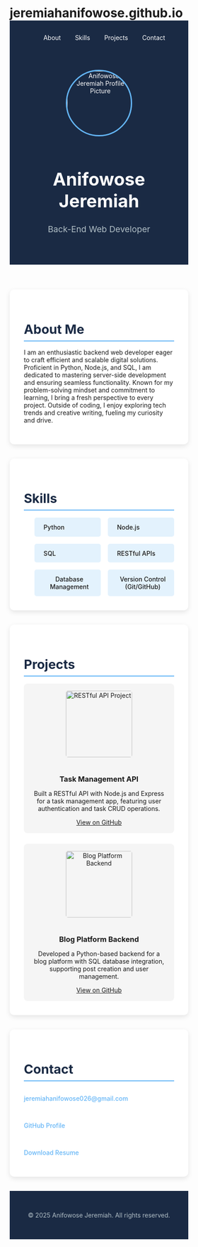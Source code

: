 # jeremiahanifowose.github.io
<!DOCTYPE html>
<html lang="en">
<head>
  <meta charset="UTF-8" />
  <meta name="viewport" content="width=device-width, initial-scale=1.0" />
  <title>Anifowose Jeremiah - Backend Developer</title>
  <!-- Google Fonts for a professional look -->
  <link href="https://fonts.googleapis.com/css2?family=Poppins:wght@300;400;600&display=swap" rel="stylesheet" />
  <!-- Font Awesome for icons -->
  <link rel="stylesheet" href="https://cdnjs.cloudflare.com/ajax/libs/font-awesome/6.4.0/css/all.min.css" />
  <style>
    * {
      margin: 0;
      padding: 0;
      box-sizing: border-box;
    }

    body {
      font-family: 'Poppins', sans-serif;
      background: linear-gradient(135deg, #e3f2fd, #bbdefb);
      color: #333;
      line-height: 1.6;
    }

    nav {
      background: #1a2a44;
      padding: 1rem;
      position: sticky;
      top: 0;
      z-index: 100;
    }

    nav ul {
      list-style: none;
      display: flex;
      justify-content: center;
      gap: 2rem;
    }

    nav a {
      color: white;
      text-decoration: none;
      font-weight: 400;
      transition: color 0.3s;
    }

    nav a:hover {
      color: #64b5f6;
    }

    header {
      background: #1a2a44;
      color: white;
      text-align: center;
      padding: 3rem 1rem;
      display: flex;
      flex-direction: column;
      align-items: center;
    }

    header img.profile-pic {
      width: 150px;
      height: 150px;
      border-radius: 50%;
      object-fit: cover;
      border: 3px solid #64b5f6;
      margin-bottom: 1rem;
    }

    header h1 {
      font-size: 2.5rem;
      margin-bottom: 0.5rem;
    }

    header p {
      font-size: 1.2rem;
      color: #b0bec5;
    }

    section {
      max-width: 1000px;
      margin: 2rem auto;
      background: white;
      padding: 2rem;
      border-radius: 10px;
      box-shadow: 0 4px 12px rgba(0, 0, 0, 0.1);
    }

    h2 {
      color: #1a2a44;
      margin-bottom: 1rem;
      font-size: 1.8rem;
      border-bottom: 2px solid #64b5f6;
      padding-bottom: 0.5rem;
    }

    .skills ul {
      display: grid;
      grid-template-columns: repeat(auto-fit, minmax(150px, 1fr));
      gap: 1rem;
      list-style: none;
    }

    .skills li {
      background: #e3f2fd;
      padding: 0.8rem;
      border-radius: 5px;
      text-align: center;
      font-weight: 500;
      display: flex;
      align-items: center;
      gap: 0.5rem;
    }

    .projects .project-grid {
      display: grid;
      grid-template-columns: repeat(auto-fit, minmax(300px, 1fr));
      gap: 1.5rem;
    }

    .project-card {
      background: #f5f5f5;
      padding: 1rem;
      border-radius: 8px;
      text-align: center;
      transition: transform 0.3s;
    }

    .project-card:hover {
      transform: translateY(-5px);
    }

    .project-card img {
      max-width: 100%;
      height: 150px;
      object-fit: cover;
      border-radius: 5px;
      margin-bottom: 1rem;
    }

    .contact div {
      display: flex;
      flex-direction: column;
      gap: 1rem;
    }

    .contact a {
      color: #64b5f6;
      text-decoration: none;
      font-weight: 500;
      display: flex;
      align-items: center;
      gap: 0.5rem;
    }

    .contact a:hover {
      color: #1a2a44;
    }

    footer {
      text-align: center;
      padding: 2rem;
      background: #1a2a44;
      color: #b0bec5;
      margin-top: 2rem;
    }

    @media (max-width: 768px) {
      header img.profile-pic {
        width: 120px;
        height: 120px;
      }

      header h1 {
        font-size: 2rem;
      }

      section {
        margin: 1rem;
        padding: 1.5rem;
      }

      nav ul {
        flex-direction: column;
        gap: 1rem;
      }
    }
  </style>
</head>
<body>
  <nav>
    <ul>
      <li><a href="#about">About</a></li>
      <li><a href="#skills">Skills</a></li>
      <li><a href="#projects">Projects</a></li>
      <li><a href="#contact">Contact</a></li>
    </ul>
  </nav>

  <header>
    <!-- Placeholder profile picture -->
    <img src="https://placeimg.com/150/150/people" alt="Anifowose Jeremiah Profile Picture" class="profile-pic" />
    <h1>Anifowose Jeremiah</h1>
    <p>Back-End Web Developer</p>
  </header>

  <section id="about">
    <h2>About Me</h2>
    <p>
      I am an enthusiastic backend web developer eager to craft efficient and scalable digital solutions. Proficient in Python, Node.js, and SQL, I am dedicated to mastering server-side development and ensuring seamless functionality. Known for my problem-solving mindset and commitment to learning, I bring a fresh perspective to every project. Outside of coding, I enjoy exploring tech trends and creative writing, fueling my curiosity and drive.
    </p>
  </section>

  <section id="skills" class="skills">
    <h2>Skills</h2>
    <ul>
      <li><i class="fab fa-python"></i> Python</li>
      <li><i class="fab fa-node-js"></i> Node.js</li>
      <li><i class="fas fa-database"></i> SQL</li>
      <li><i class="fas fa-code"></i> RESTful APIs</li>
      <li><i class="fas fa-server"></i> Database Management</li>
      <li><i class="fab fa-git-alt"></i> Version Control (Git/GitHub)</li>
    </ul>
  </section>

  <section id="projects" class="projects">
    <h2>Projects</h2>
    <div class="project-grid">
      <div class="project-card">
        <!-- Placeholder project image 1 -->
        <img src="https://placeimg.com/300/150/tech" alt="RESTful API Project" />
        <h3>Task Management API</h3>
        <p>Built a RESTful API with Node.js and Express for a task management app, featuring user authentication and task CRUD operations.</p>
        <a href="https://github.com/yourusername/task-management-api" target="_blank">View on GitHub</a>
      </div>
      <div class="project-card">
        <!-- Placeholder project image 2 -->
        <img src="https://placeimg.com/300/150/tech" alt="Blog Platform Backend" />
        <h3>Blog Platform Backend</h3>
        <p>Developed a Python-based backend for a blog platform with SQL database integration, supporting post creation and user management.</p>
        <a href="https://github.com/yourusername/blog-platform" target="_blank">View on GitHub</a>
      </div>
    </div>
  </section>

  <section id="contact" class="contact">
    <h2>Contact</h2>
    <div>
      <p><i class="fas fa-envelope"></i> <a href="mailto:jeremiahanifowose026@gmail.com">jeremiahanifowose026@gmail.com</a></p>
      <p><i class="fab fa-github"></i> <a href="https://github.com/yourusername" target="_blank">GitHub Profile</a></p>
      <p><i class="fas fa-file-pdf"></i> <a href="path/to/resume.pdf" target="_blank">Download Resume</a></p>
    </div>
  </section>

  <footer>
    <p>© 2025 Anifowose Jeremiah. All rights reserved.</p>
  </footer>
</body>
</html>
